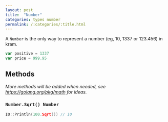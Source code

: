 ```yaml
---
layout: post
title:  "Number"
categories: types number
permalink: /:categories/:title.html
---
```


A `Number` is the only way to represent a number (eg, 10, 1337 or 123.456) in kram.

~~~go
var positive = 1337
var price = 999.95
~~~

## Methods

*More methods will be added when needed, see https://golang.org/pkg/math for ideas.*

### `Number.Sqrt() Number`

~~~go
IO::Println(100.Sqrt()) // 10
~~~
